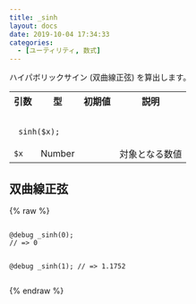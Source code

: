 ```yaml
---
title: _sinh
layout: docs
date: 2019-10-04 17:34:33
categories:
  - [ユーティリティ, 数式]
---
```


ハイパボリックサイン (双曲線正弦) を算出します。

<table>
  <tr>
    <th>引数</th>
    <th>型</th>
    <th>初期値</th>
    <th>説明</th>
  </tr>
  <tr>
    <td colspan="4">
      <pre class="language-scss"><code>
_sinh($x);
</code></pre>
    </td>
  </tr>
  <tr>
    <td><code>$x</code></td>
    <td>Number</td>
    <td></td>
    <td>対象となる数値</td>
  </tr>
</table>

## 双曲線正弦

<div class="c demo">
  <div class="code">
    {% raw %}
      <pre class="language-scss"><code>
@debug _sinh(0);
// => 0

@debug _sinh(1);
// => 1.1752
</code></pre>
    {% endraw %}
  </div>
</div>